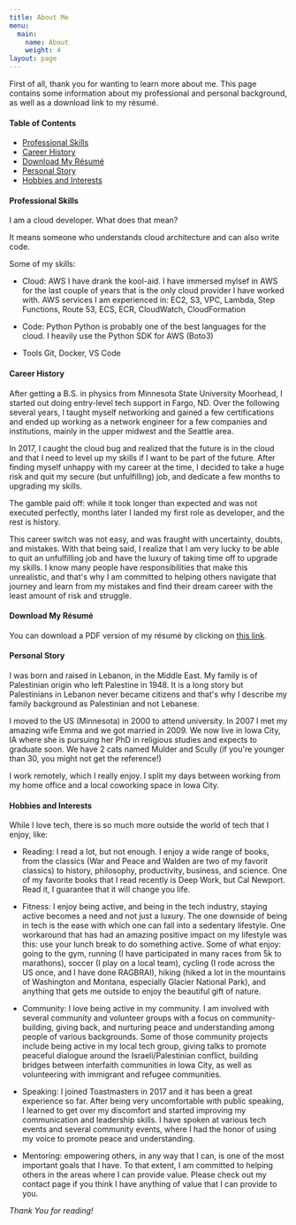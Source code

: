 ```yaml
---
title: About Me
menu:
  main:
    name: About
    weight: 4
layout: page
---
```

First of all, thank you for wanting to learn more about me. This page contains some information about my professional and personal background, as well as a download link to my résumé. 

#### Table of Contents
  * [Professional Skills](#professionalskills)
  * [Career History](#careerhistory)
  * [Download My Résumé](#resume)
  * [Personal Story](#personalstory)
  * [Hobbies and Interests](#hobbiesandinterests)


#### Professional Skills <a name="professionalskills"></a>

I am a cloud developer. What does that mean?

It means someone who understands cloud architecture and can also write code.

Some of my skills:

- Cloud: AWS
  I have drank the kool-aid. I have immersed mylsef in AWS for the last couple of years that is the only cloud provider I have worked with.
  AWS services I am experienced in: EC2, S3, VPC, Lambda, Step Functions, Route 53, ECS, ECR, CloudWatch, CloudFormation

- Code: Python
  Python is probably one of the best languages for the cloud. I heavily use the Python SDK for AWS (Boto3)

- Tools
  Git, Docker, VS Code

#### Career History <a name="careerhistory"></a>

After getting a B.S. in physics from Minnesota State University Moorhead, I started out doing entry-level tech support in Fargo, ND. Over the following several years, I taught myself networking and gained a few certifications and ended up working as a network engineer for a few companies and institutions, mainly in the upper midwest and the Seattle area. 

In 2017, I caught the cloud bug and realized that the future is in the cloud and that I need to level up my skills if I want to be part of the future. After finding myself unhappy with my career at the time, I decided to take a huge risk and quit my secure (but unfulfilling) job, and dedicate a few months to upgrading my skills.

The gamble paid off: while it took longer than expected and was not executed perfectly, months later I landed my first role as developer, and the rest is history.

This career switch was not easy, and was fraught with uncertainty, doubts, and mistakes. With that being said, I realize that I am very lucky to be able to quit an unfulfilling job and have the luxury of taking time off to upgrade my skills. I know many people have responsibilities that make this unrealistic, and that's why I am committed to helping others navigate that journey and learn from my mistakes and find their dream career with the least amount of risk and struggle.


#### Download My Résumé <a name="resume"></a>

You can download a PDF version of my résumé by clicking on <a href="https://moneerrifai.com/resume.pdf" target="_blank">this link</a>.


#### Personal Story <a name="personalstory"></a>

I was born and raised in Lebanon, in the Middle East. My family is of Palestinian origin who left Palestine in 1948. It is a long story but Palestinians in Lebanon never became citizens and that's why I describe my family background as Palestinian and not Lebanese. 

I moved to the US (Minnesota) in 2000 to attend university. In 2007 I met my amazing wife Emma and we got married in 2009. We now live in Iowa City, IA where she is pursuing her PhD in religious studies and expects to graduate soon. We have 2 cats named Mulder and Scully (if you're younger than 30, you might not get the reference!)

I work remotely, which I really enjoy. I split my days between working from my home office and a local coworking space in Iowa City.


#### Hobbies and Interests <a name="hobbiesandinterests"></a>

While I love tech, there is so much more outside the world of tech that I enjoy, like:

- Reading: I read a lot, but not enough. I enjoy a wide range of books, from the classics (War and Peace and Walden are two of my favorit classics) to history, philosophy, productivity, business, and science. One of my favorite books that I read recently is Deep Work, but Cal Newport. Read it, I guarantee that it will change you life.

- Fitness: I enjoy being active, and being in the tech industry, staying active becomes a need and not just a luxury. The one downside of being in tech is the ease with which one can fall into a sedentary lifestyle. One workaround that has had an amazing positive impact on my lifestyle was this: use your lunch break to do something active. Some of what enjoy: going to the gym, running (I have participated in many races from 5k to marathons), soccer (I play on a local team), cycling (I rode across the US once, and I have done RAGBRAI), hiking (hiked a lot in the mountains of Washington and Montana, especially Glacier National Park), and anything that gets me outside to enjoy the beautiful gift of nature.

- Community: I love being active in my community. I am involved with several community and volunteer groups with a focus on community-building, giving back, and nurturing peace and understanding among people of various backgrounds. Some of those community projects include being active in my local tech group, giving talks to promote peaceful dialogue around the Israeli/Palestinian conflict, building bridges between interfaith communities in Iowa City, as well as volunteering with immigrant and refugee communities.

- Speaking: I joined Toastmasters in 2017 and it has been a great experience so far. After being very uncomfortable with public speaking, I learned to get over my discomfort and started improving my communication and leadership skills. I have spoken at various tech events and several community events, where I had the honor of using my voice to promote peace and understanding.

- Mentoring: empowering others, in any way that I can, is one of the most important goals that I have. To that extent, I am committed to helping others in the areas where I can provide value. Please check out my contact page if you think I have anything of value that I can provide to you.

*Thank You for reading!*

